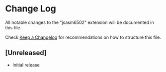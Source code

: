 # Change Log

All notable changes to the "jsasm6502" extension will be documented in this file.

Check [Keep a Changelog](http://keepachangelog.com/) for recommendations on how to structure this file.

## [Unreleased]

- Initial release